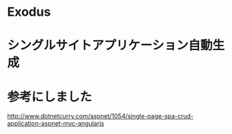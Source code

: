 # Exodus
# シングルサイトアプリケーション自動生成

# 参考にしました
http://www.dotnetcurry.com/aspnet/1054/single-page-spa-crud-application-aspnet-mvc-angularjs
